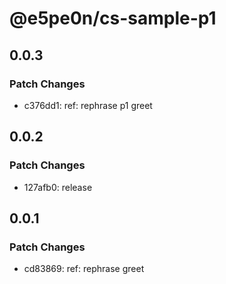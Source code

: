 # @e5pe0n/cs-sample-p1

## 0.0.3

### Patch Changes

- c376dd1: ref: rephrase p1 greet

## 0.0.2

### Patch Changes

- 127afb0: release

## 0.0.1

### Patch Changes

- cd83869: ref: rephrase greet
